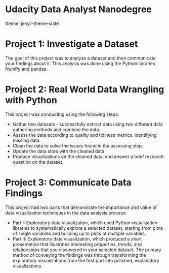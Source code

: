 # Udacity Data Analyst Nanodegree

theme: jekyll-theme-slate

# Project 1: Investigate a Dataset
The goal of this project was to analyze a dataset and then communicate your findings about it. This analysis was done using the Python libraries NumPy and pandas.

# Project 2: Real World Data Wrangling with Python
This project was conducting using the following steps:
- Gather two datasets - successfully extract data using two different data gathering methods and combine the data.
- Assess the data according to quality and tidiness metrics, identifying missing data.
- Clean the data to solve the issues found in the assessing step.
- Update the data store with the cleaned data.
- Produce visualizations on the cleaned data, and answer a brief research question on the dataset.

# Project 3: Communicate Data Findings
This project had two parts that demonstrate the importance and value of data visualization techniques in the data analysis process:
- Part I: Exploratory data visualization, which used Python visualization libraries to systematically explore a selected dataset, starting from plots of single variables and building up to plots of multiple variables.
- Part II: Explanatory data visualization, which produced a short presentation that illustrates interesting properties, trends, and relationships that you discovered in your selected dataset. The primary method of conveying the findings was through transforming the exploratory visualizations from the first part into polished, explanatory visualizations.